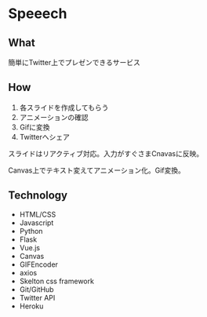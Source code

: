 # Speeech

## What

簡単にTwitter上でプレゼンできるサービス

## How

1. 各スライドを作成してもらう
2. アニメーションの確認
3. Gifに変換
4. Twitterへシェア

スライドはリアクティブ対応。入力がすぐさまCnavasに反映。

Canvas上でテキスト変えてアニメーション化。Gif変換。

## Technology

- HTML/CSS
- Javascript
- Python
- Flask
- Vue.js
- Canvas
- GIFEncoder
- axios
- Skelton css framework
- Git/GitHub
- Twitter API
- Heroku

